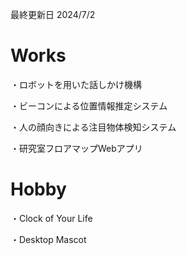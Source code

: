 最終更新日 2024/7/2

# Works

・ロボットを用いた話しかけ機構

・ビーコンによる位置情報推定システム

・人の顔向きによる注目物体検知システム

・研究室フロアマップWebアプリ

# Hobby
・Clock of Your Life

・Desktop Mascot
